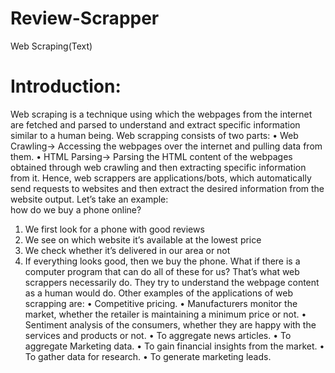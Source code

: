 # Review-Scrapper
Web Scraping(Text) 
# Introduction: 
Web scraping is a technique using which the webpages from the internet are fetched and parsed to understand and extract specific information similar to a human being. Web scrapping consists of two parts:
• Web Crawling→ Accessing the webpages over the internet and pulling data from them. 
• HTML Parsing→ Parsing the HTML content of the webpages obtained through web crawling and then extracting specific information from it. 
Hence, web scrappers are applications/bots, which automatically send requests to websites and then extract the desired information from the website output. 
Let’s take an example:  
how do we buy a phone online? 
1. We first look for a phone with good reviews 
2. We see on which website it’s available at the lowest price 
3. We check whether it’s  delivered in our area or not 
4. If everything looks good, then we buy the phone. 
What if there is a computer program that can do all of these for us? That’s what web scrappers necessarily do. They try to understand the webpage content as a human would do. 
Other examples of the applications of web scrapping are: 
• Competitive pricing. 
• Manufacturers monitor the market, whether the retailer is maintaining a minimum price or not. 
• Sentiment analysis of the consumers, whether they are happy with the services and products or not. 
• To aggregate news articles. • To aggregate Marketing data. 
• To gain financial insights from the market. 
• To gather data for research. • To generate marketing leads. 

 
